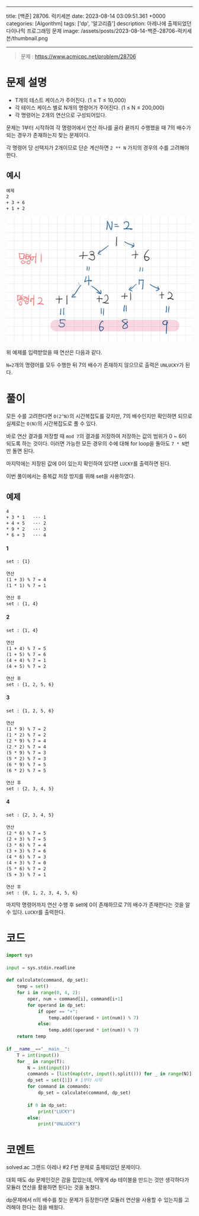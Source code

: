 

---
title: [백준] 28706. 럭키세븐
date: 2023-08-14 03:09:51.361 +0000
categories: [Algorithm]
tags: ['dp', '알고리즘']
description: 아레나에 출제되었던 다이나믹 프로그래밍 문제
image: /assets/posts/2023-08-14-백준-28706-럭키세븐/thumbnail.png

---

> 문제 : https://www.acmicpc.net/problem/28706

# 문제 설명

- T개의 테스트 케이스가 주어진다. (1 ≤ T ≤ 10,000)
- 각 테이스 케이스 별로 N개의 명령어가 주어진다. (1 ≤ N ≤ 200,000)
- 각 명령어는 2개의 연산으로 구성되어있다.

문제는 1부터 시작하여 각 명령어에서 연산 하나를 골라 끝까지 수행했을 때 7의 배수가 되는 경우가 존재하는지 찾는 문제이다.

각 명령어 당 선택지가 2개이므로 단순 계산하면 `2 ** N` 가지의 경우의 수를 고려해야한다.

## 예시

```
예제
2
+ 3 + 6
+ 1 + 2
```

![img](/assets/posts/2023-08-14-백준-28706-럭키세븐/img0.png)

위 예제를 입력받았을 때 연산은 다음과 같다.

`N=2`개의 명령어를 모두 수행한 뒤 7의 배수가 존재하지 않으므로 출력은 `UNLUCKY`가 된다.

# 풀이

모든 수를 고려한다면 `O(2^N)`의 시간복잡도를 갖지만, 
7의 배수인지만 확인하면 되므로 실제로는 `O(N)`의 시간복잡도로 풀 수 있다.

바로 연산 결과를 저장할 때 `mod 7`의 결과를 저장하여 저장하는 값의 범위가 0 ~ 6이 되도록 하는 것이다.
이러면 가능한 모든 경우의 수에 대해 for loop을 돌아도 `7 * N`번만 돌면 된다.

마지막에는 저장된 값에 0이 있는지 확인하여 있다면 `LUCKY`를 출력하면 된다.

이번 풀이에서는 중복값 저장 방지를 위해 set을 사용하였다.

## 예제

```
4
+ 3 * 1   ··· 1
+ 4 + 5   ··· 2
* 9 * 2   ··· 3
* 6 + 3   ··· 4
```

#### 1
```
set : {1}

연산
(1 + 3) % 7 = 4
(1 * 1) % 7 = 1

연산 후
set : {1, 4}
```

#### 2
```
set : {1, 4}

연산
(1 + 4) % 7 = 5
(1 + 5) % 7 = 6
(4 + 4) % 7 = 1
(4 + 5) % 7 = 2

연산 후
set : {1, 2, 5, 6}
```

#### 3
```
set : {1, 2, 5, 6}

연산
(1 * 9) % 7 = 2
(1 * 2) % 7 = 2
(2 * 9) % 7 = 4
(2 * 2) % 7 = 4
(5 * 9) % 7 = 3
(5 * 2) % 7 = 3
(6 * 9) % 7 = 5
(6 * 2) % 7 = 5

연산 후
set : {2, 3, 4, 5}
```

#### 4
```
set : {2, 3, 4, 5}

연산
(2 * 6) % 7 = 5
(2 + 3) % 7 = 5
(3 * 6) % 7 = 4
(3 + 3) % 7 = 6
(4 * 6) % 7 = 3
(4 + 3) % 7 = 0
(5 * 6) % 7 = 2
(5 + 3) % 7 = 1

연산 후
set : {0, 1, 2, 3, 4, 5, 6}
```

마지막 명령어까지 연산 수행 후 set에 0이 존재하므로 7의 배수가 존재한다는 것을 알 수 있다.
`LUCKY`를 출력한다.

# 코드

```python
import sys

input = sys.stdin.readline

def calculate(command, dp_set):
    temp = set()
    for i in range(0, 4, 2):
        oper, num = command[i], command[i+1]
        for operand in dp_set:
            if oper == "+":
                temp.add((operand + int(num)) % 7)
            else:
                temp.add((operand * int(num)) % 7)
    return temp

if __name__=="__main__":
    T = int(input())
    for _ in range(T):
        N = int(input())
        commands = [list(map(str, input().split())) for _ in range(N)]
        dp_set = set([1]) # 1부터 시작
        for command in commands:
            dp_set = calculate(command, dp_set)
            
        if 0 in dp_set:
            print("LUCKY")
        else:
            print("UNLUCKY")
```

# 코멘트

solved.ac 그랜드 아레나 #2 F번 문제로 출제되었던 문제이다.

대회 때도 dp 문제인것은 감을 잡았는데, 어떻게 dp 테이블을 만드는 것만 생각하다가 모듈러 연산을 활용하면 된다는 것을 놓쳤다.

dp문제에서 n의 배수를 찾는 문제가 등장한다면 모듈러 연산을 사용할 수 있는지를 고려해야 한다는 점을 배웠다.

        
